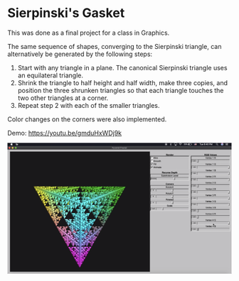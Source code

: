 # Sierpinski's Gasket

This was done as a final project for a class in Graphics.

The same sequence of shapes, converging to the Sierpinski triangle, can alternatively be generated by the following steps:
1. Start with any triangle in a plane. The canonical Sierpinski triangle uses an equilateral triangle.
2. Shrink the triangle to half height and half width, make three copies, and position the three shrunken triangles so that each triangle touches the two other triangles at a corner.
3. Repeat step 2 with each of the smaller triangles.

Color changes on the corners were also implemented.

Demo:
https://youtu.be/gmduHxWDj9k

![alt text](https://github.com/williamzhang012998/sierpinski/blob/master/example.png)


